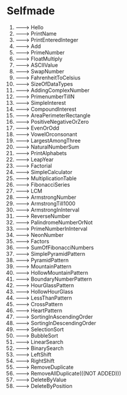 # Selfmade

1. ---> Hello
2. ---> PrintName
3. ---> PrintEnteredInteger
4. ---> Add
5. ---> PrimeNumber
6. ---> FloatMultiply
7. ---> ASCIIValue
8. ---> SwapNumber
9. ---> FahrenheitToCelsius
10. ---> SizeOfDataTypes
11. ---> AddingComplexNumber
12. ---> PrimenumberTillN
13. ---> SimpleInterest
14. ---> CompoundInterest
15. ---> AreaPerimeterRectangle
16. ---> PositiveNegativeOrZero
17. ---> EvenOrOdd
18. ---> VowelOrconsonant
19. ---> LargestAmongThree
20. ---> NaturalNumberSum
21. ---> PrintAlphabets
22. ---> LeapYear
23. ---> Factorial
24. ---> SimpleCalculator
25. ---> MultiplicationTable
26. ---> FibonacciSeries
27. ---> LCM
28. ---> ArmstrongNumber
29. ---> ArmstrongTill1000
30. ---> ArmstrongInInterval
31. ---> ReverseNumber
32. ---> PalindromeNumberOrNot
33. ---> PrimeNumberInInterval
34. ---> NeonNumber
35. ---> Factors
36. ---> SumOfFibonacciNumbers
37. ---> SimplePyramidPattern
38. ---> PyramidPattern
39. ---> MountainPattern
40. ---> HollowMountainPattern
41. ---> BoundaryNumberPattern
42. ---> HourGlassPattern
43. ---> HollowHourGlass
44. ---> LessThanPattern
45. ---> CrossPattern
46. ---> HeartPattern
47. ---> SortingInAscendingOrder
48. ---> SortingInDescendingOrder
49. ---> SelectionSort
50. ---> BubbleSort
51. ---> LinearSearch
52. ---> BinarySearch
53. ---> LeftShift
54. ---> RightShift
55. ---> RemoveDuplicate
56. ---> RemoveAllDuplicate(((NOT ADDED)))
57. ---> DeleteByValue
58. ---> DeleteByPosition

